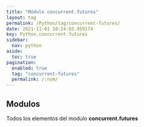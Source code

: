 ```yaml
---
title: "Módulo concurrent.futures"
layout: tag
permalink: /Python/tag/concurrent-futures/
date: 2021-11-01 10:24:03.959174
key: Python.concurrent.futures
sidebar: 
  nav: python
aside: 
  toc: true
pagination: 
  enabled: true
  tag: "concurrent-futures"
  permalink: /:num/
---
```


<h2>Modulos</h2>
Todos los elementos del modulo <strong>concurrent.futures</strong>
